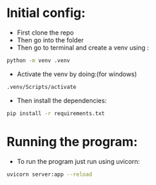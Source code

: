 # Initial config:
- First clone the repo
- Then go into the folder 
- Then go to terminal and create a venv using :
```bash
python -m venv .venv
```
- Activate the venv by doing:(for windows)
```bash
.venv/Scripts/activate
```

- Then install the dependencies:
```bash
pip install -r requirements.txt
```
# Running the program:
- To run the program just run using uvicorn:
```bash
uvicorn server:app --reload
```
